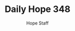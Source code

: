 ---
image: /assets/img/daily-hope-default-artwork.png
title: Daily Hope 348
number: 348
categories:
  - Daily Hope
author: Hope Staff
notes: Daily Hope 348
embed: >-
  <iframe src="https://open.spotify.com/embed/episode/3tKNzJCexJlUIcCCcchYsL?utm_source=generator" width="400px" height="102px" frameborder=“0" scrolling=“no”></iframe>
---